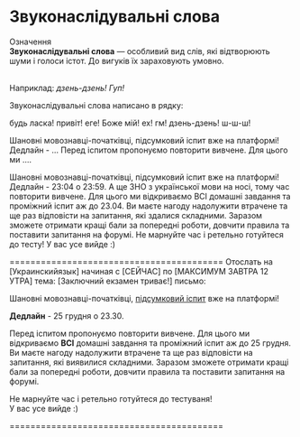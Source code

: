 # Звуконаслiдувальнi слова

<div class="eoz-wrap">
<span class="eoz">Означення</span>
<div class="eoz-text">
<strong>Звуконаслiдувальнi слова</strong> — особливий вид слiв, якi вiдтворюють шуми i голоси iстот. До вигукiв їх зараховують умовно.
</div>
</div>
<br>

Наприклад: <i>дзень-дзень! Гуп!</i>


<quiz> 
    <question>
       <p>Звуконаслідувальні слова написано в рядку:</p>
           <answer>будь ласка! привіт!</answer>
           <answer>еге! Боже мій!</answer>
           <answer>ех! гм!</answer>
           <answer correct>дзень-дзень! ш-ш-ш!</answer>
    </question>
</quiz> 


Шановні мовознавці-початківці, підсумковий іспит вже на платформі! Дедлайн - …
Перед іспитом пропонуємо повторити вивчене. Для цього ми ….

Шановні мовознавці-початківці, підсумковий іспит вже на платформі! Дедлайн - 23:04 о 23:59.
А ще ЗНО з української мови на носі, тому час повторити вивчене. 
Для цього ми відкриваємо ВСІ домашні завдання та проміжний іспит аж до 23.04. Ви маєте нагоду надолужити втрачене та ще раз відповісти на запитання, які здалися складними. Заразом зможете отримати кращі бали за попередні роботи, довчити правила та поставити запитання на форумі.
Не марнуйте час і ретельно готуйтеся до тесту!
У вас усе вийде :)



=========================================
Отослать на [Украинскийязык] начиная с [СЕЙЧАС] по [МАКСИМУМ ЗАВТРА 12 УТРА]
тема: [Заключний екзамен триває!]
письмо:

Шановні мовознавці-початківці, <a href="https://study.ed-era.com/courses/EdEra/u102/U102/courseware/d4341e2cadad4e75b463232b68135218/08d143eb76404c0ebcef7fcabb7c9160/" target="[object Object]">підсумковий іспит</a> вже на платформі!<br>

<b>Дедлайн</b> - 25 грудня о 23.30.<br>

Перед іспитом пропонуємо повторити вивчене. Для цього ми відкриваємо <b>ВСІ</b> домашні завдання та проміжний іспит аж до 25 грудня. Ви маєте нагоду надолужити втрачене та ще раз відповісти на запитання, які виявилися складними. Заразом зможете отримати кращі бали за попередні роботи, довчити правила та поставити запитання на форумі.<br>

Не марнуйте час і ретельно готуйтеся до тестуваня!<br>
У вас усе вийде :)

=========================================



